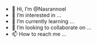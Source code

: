 - 👋 Hi, I’m @Nasrannoel
- 👀 I’m interested in ...
- 🌱 I’m currently learning ...
- 💞️ I’m looking to collaborate on ...
- 📫 How to reach me ...

<!---
Nasrannoel/Nasrannoel is a ✨ special ✨ repository because its `README.md` (this file) appears on your GitHub profile.
You can click the Preview link to take a look at your changes.
--->
